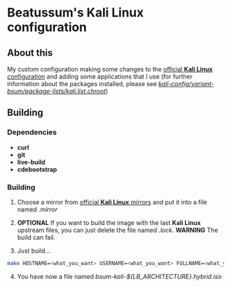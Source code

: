 # Beatussum's Kali Linux configuration

## About this

My custom configuration making some changes to the [official **Kali Linux** configuration](https://gitlab.com/kalilinux/build-scripts/live-build-config/) and adding some applications that I use (for further information about the packages installed, please see [_kali-config/variant-bsum/package-lists/kali.list.chroot_](https://github.com/beatussum/live-build-config/blob/master/kali-config/variant-bsum/package-lists/kali.list.chroot))

## Building

### Dependencies

- **curl**
- **git**
- **live-build**
- **cdebootstrap**

### Building

1. Choose a mirror from [official **Kali Linux** mirrors](http://http.kali.org/README.mirrorlist) and put it into a file named _.mirror_

2. **OPTIONAL** If you want to build the image with the last **Kali Linux** upstream files, you can just delete the file named _.lock_. **WARNING** The build can fail.

3. Just build…

```bash
make HOSTNAME=<what_you_want> USERNAME=<what_you_want> FULLNAME=<what_you_want>
```

4. You have now a file named _bsum-kali-${LB_ARCHITECTURE}.hybrid.iso_
